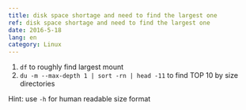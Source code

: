 ```yaml
---
title: disk space shortage and need to find the largest one
ref: disk space shortage and need to find the largest one
date: 2016-5-18
lang: en
category: Linux
---
```


1. `df` to roughly find largest mount
2. `du -m --max-depth 1 | sort -rn | head -11` to find TOP 10 by size directories

Hint: use `-h` for human readable size format

